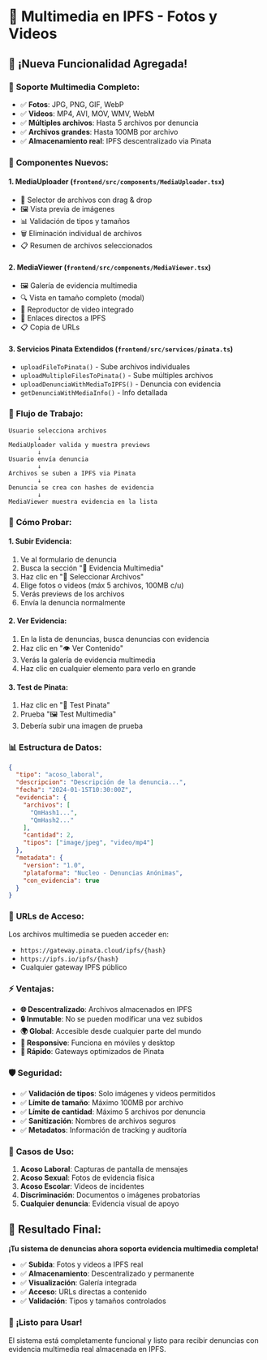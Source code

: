 # 📸 Multimedia en IPFS - Fotos y Videos

## 🎉 **¡Nueva Funcionalidad Agregada!**

### 📱 **Soporte Multimedia Completo:**

- ✅ **Fotos**: JPG, PNG, GIF, WebP
- ✅ **Videos**: MP4, AVI, MOV, WMV, WebM
- ✅ **Múltiples archivos**: Hasta 5 archivos por denuncia
- ✅ **Archivos grandes**: Hasta 100MB por archivo
- ✅ **Almacenamiento real**: IPFS descentralizado via Pinata

### 🔧 **Componentes Nuevos:**

#### 1. **MediaUploader** (`frontend/src/components/MediaUploader.tsx`)
- 📁 Selector de archivos con drag & drop
- 🖼️ Vista previa de imágenes
- 📊 Validación de tipos y tamaños
- 🗑️ Eliminación individual de archivos
- 📋 Resumen de archivos seleccionados

#### 2. **MediaViewer** (`frontend/src/components/MediaViewer.tsx`)
- 🖼️ Galería de evidencia multimedia
- 🔍 Vista en tamaño completo (modal)
- 🎥 Reproductor de video integrado
- 🔗 Enlaces directos a IPFS
- 📋 Copia de URLs

#### 3. **Servicios Pinata Extendidos** (`frontend/src/services/pinata.ts`)
- `uploadFileToPinata()` - Sube archivos individuales
- `uploadMultipleFilesToPinata()` - Sube múltiples archivos
- `uploadDenunciaWithMediaToIPFS()` - Denuncia con evidencia
- `getDenunciaWithMediaInfo()` - Info detallada

### 🚀 **Flujo de Trabajo:**

```
Usuario selecciona archivos
        ↓
MediaUploader valida y muestra previews
        ↓
Usuario envía denuncia
        ↓
Archivos se suben a IPFS via Pinata
        ↓
Denuncia se crea con hashes de evidencia
        ↓
MediaViewer muestra evidencia en la lista
```

### 🧪 **Cómo Probar:**

#### **1. Subir Evidencia:**
1. Ve al formulario de denuncia
2. Busca la sección "📎 Evidencia Multimedia"
3. Haz clic en "📁 Seleccionar Archivos"
4. Elige fotos o videos (máx 5 archivos, 100MB c/u)
5. Verás previews de los archivos
6. Envía la denuncia normalmente

#### **2. Ver Evidencia:**
1. En la lista de denuncias, busca denuncias con evidencia
2. Haz clic en "👁️ Ver Contenido"
3. Verás la galería de evidencia multimedia
4. Haz clic en cualquier elemento para verlo en grande

#### **3. Test de Pinata:**
1. Haz clic en "📌 Test Pinata"
2. Prueba "🖼️ Test Multimedia"
3. Debería subir una imagen de prueba

### 📊 **Estructura de Datos:**

```json
{
  "tipo": "acoso_laboral",
  "descripcion": "Descripción de la denuncia...",
  "fecha": "2024-01-15T10:30:00Z",
  "evidencia": {
    "archivos": [
      "QmHash1...", 
      "QmHash2..."
    ],
    "cantidad": 2,
    "tipos": ["image/jpeg", "video/mp4"]
  },
  "metadata": {
    "version": "1.0",
    "plataforma": "Nucleo - Denuncias Anónimas",
    "con_evidencia": true
  }
}
```

### 🔗 **URLs de Acceso:**

Los archivos multimedia se pueden acceder en:
- `https://gateway.pinata.cloud/ipfs/{hash}`
- `https://ipfs.io/ipfs/{hash}`
- Cualquier gateway IPFS público

### ⚡ **Ventajas:**

- **🌐 Descentralizado**: Archivos almacenados en IPFS
- **🔒 Inmutable**: No se pueden modificar una vez subidos
- **🌍 Global**: Accesible desde cualquier parte del mundo
- **📱 Responsive**: Funciona en móviles y desktop
- **🚀 Rápido**: Gateways optimizados de Pinata

### 🛡️ **Seguridad:**

- ✅ **Validación de tipos**: Solo imágenes y videos permitidos
- ✅ **Límite de tamaño**: Máximo 100MB por archivo
- ✅ **Límite de cantidad**: Máximo 5 archivos por denuncia
- ✅ **Sanitización**: Nombres de archivos seguros
- ✅ **Metadatos**: Información de tracking y auditoría

### 🎯 **Casos de Uso:**

1. **Acoso Laboral**: Capturas de pantalla de mensajes
2. **Acoso Sexual**: Fotos de evidencia física
3. **Acoso Escolar**: Videos de incidentes
4. **Discriminación**: Documentos o imágenes probatorias
5. **Cualquier denuncia**: Evidencia visual de apoyo

## 🎉 **Resultado Final:**

**¡Tu sistema de denuncias ahora soporta evidencia multimedia completa!**

- ✅ **Subida**: Fotos y videos a IPFS real
- ✅ **Almacenamiento**: Descentralizado y permanente
- ✅ **Visualización**: Galería integrada
- ✅ **Acceso**: URLs directas a contenido
- ✅ **Validación**: Tipos y tamaños controlados

### 🚀 **¡Listo para Usar!**

El sistema está completamente funcional y listo para recibir denuncias con evidencia multimedia real almacenada en IPFS.